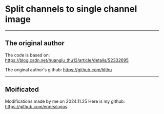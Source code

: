 # Split channels to single channel image
___
## The original author
The code is based on: https://blog.csdn.net/huanglu_thu13/article/details/52332695

The original author's github: https://github.com/hlthu
___
## Moificated
Modifications made by me on 2024.11.25
Here is my github: https://github.com/ennealogos
